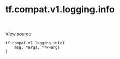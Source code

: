 <div itemscope itemtype="http://developers.google.com/ReferenceObject">
<meta itemprop="name" content="tf.compat.v1.logging.info" />
<meta itemprop="path" content="Stable" />
</div>

# tf.compat.v1.logging.info

<!-- Insert buttons and diff -->

<table class="tfo-notebook-buttons tfo-api nocontent" align="left">

</table>

<a target="_blank" class="external" href="/code/stable/tensorflow/python/platform/tf_logging.py">View source</a>





<pre class="devsite-click-to-copy prettyprint lang-py tfo-signature-link">
<code>tf.compat.v1.logging.info(
    msg, *args, **kwargs
)
</code></pre>



<!-- Placeholder for "Used in" -->
